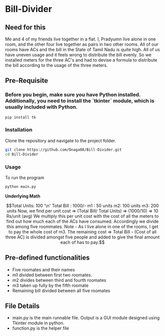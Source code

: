 # Bill-Divider

<h2>Need for this</h2>
<p>Me and 4 of my friends live together in a flat. I, Pradyumn live alone in one room, and the other four live together as pairs in two other rooms. All of our rooms have ACs and the bill in the State of Tamil Nadu is quite high. All of us have uneven usage and it feels wrong to distribute the bill evenly. So we installed meters for the three AC's and had to devise a formula to distribute the bill according to the usage of the three meters.</p>

<h2>Pre-Requisite</h2>
<h3>Before you begin, make sure you have Python installed. Additionally, you need to install the `tkinter` module, which is usually included with Python.</h3>

```bash
pip install tk
```
<h3>Installation</h3>

Clone the repository and navigate to the project folder.
```bash
git clone https://github.com/Onaga08/Bill-Divider.git
cd Bill-Divider
```

<h3>Usage</h3>

To run the program
```bash
python main.py
```

**Underlying Math**

```math
Total Units: 100 '\n'
Total Bill : 1000/-
m1 : 50 units
m2: 100 units
m3: 200 units

Now, we find per unit cost => (Total Bill/ Total Units) => (1000/10) => 10 Rs/unit (avg)

We multiply this per unit cost with the cost of all the meters to find out how much each of the ACs have consumed. 
Accordingly we divide this among five roommates. 
Note - As I live alone in one of the rooms, I get to pay the whole cost of m3.

The remaining cost => Total Bill - (Cost of all three AC) is divided amongst five people and added to give the final amount each of has to pay.
```

<h2>Pre-defined functionalities</h2>
<ul>
<li>Five roomates and their names</li>
<li>m1 divided between first two roomates.</li>
<li>m2 divides between third and fourth roomates</li>
<li>m3 taken up fully by the fifth roomate</li>
<li>Remaining bill divided between all five roomates</li>
</ul>

<h2>File Details</h2>
<ul>
<li>main.py is the main runnable file. Output is a GUI module designed using Tkinter module in python.</li>
<li>function.py is the helper file </li>
</ul>

